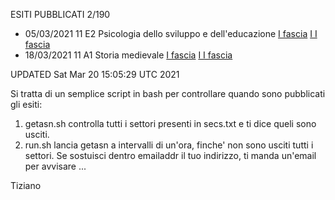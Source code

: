 ESITI PUBBLICATI 2/190

- 05/03/2021 11 E2 Psicologia dello sviluppo e dell'educazione  [I fascia](https://asn18.cineca.it/pubblico/miur/esito/11%252FE2/1/6) [I    I fascia](https://asn18.cineca.it/pubblico/miur/esito/11%252FE2/2/6)
- 18/03/2021 11 A1 Storia medievale  [I fascia](https://asn18.cineca.it/pubblico/miur/esito/11%252FA1/1/6) [I    I fascia](https://asn18.cineca.it/pubblico/miur/esito/11%252FA1/2/6)

UPDATED Sat Mar 20 15:05:29 UTC 2021




Si tratta di un semplice script in bash per controllare quando sono pubblicati gli esiti:

1) getasn.sh controlla tutti i settori presenti in secs.txt e ti dice queli sono usciti. 
2) run.sh lancia getasn a intervalli di un'ora, finche' non sono usciti tutti i settori. Se sostuisci dentro emailaddr il tuo indirizzo, ti manda un'email per avvisare ...

Tiziano
